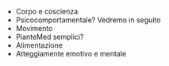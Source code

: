 - Corpo e coscienza 
- Psicocomportamentale? Vedremo in seguito
- Movimento 
- PianteMed semplici? 
- Alimentazione
- Atteggiamente emotivo e mentale


<!--stackedit_data:
eyJoaXN0b3J5IjpbLTY4NTk3NzE0MV19
-->